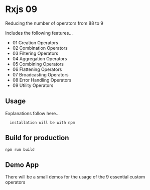 # Rxjs 09

Reducing the number of operators from 88 to 9

Includes the following features...

- 01 Creation Operators
- 02 Combination Operators
- 03 Filtering Operators
- 04 Aggregation Operators
- 05 Combining Operators
- 06 Flattening Operators
- 07 Broadcasting Operators
- 08 Error Handling Operators
- 09 Utility Operators

## Usage

Explanations follow here...

```
  installation will be with npm
```

## Build for production

```
npm run build
```

## Demo App

There will be a small demos for the usage of the
9 essential custom operators
